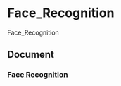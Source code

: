 # Face_Recognition
Face_Recognition

## Document

### [Face Recognition](https://docs.google.com/document/d/1KpmsurpxwAU8Ir6RjaFCbktlEBkjn-Xr5L0pO1ag5f8/edit?usp=sharing)